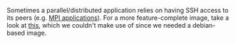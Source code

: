 Sometimes a parallel/distributed application relies on having SSH 
access to its peers (e.g. [MPI 
applications](https://github.com/ivotron/docker-openmpi)). For a more 
feature-complete image, take a look at 
[this](https://github.com/jeroenpeeters/docker-ssh), which we couldn't 
make use of since we needed a debian-based image.
